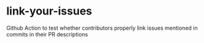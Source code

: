 # link-your-issues
Github Action to test whether contributors properly link issues mentioned in commits in their PR descriptions
